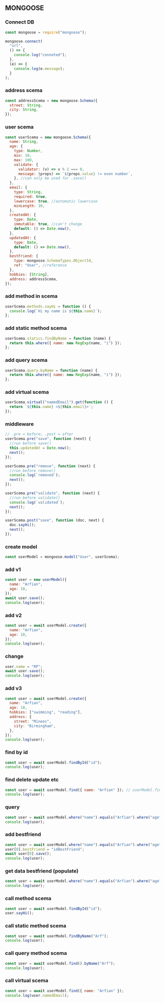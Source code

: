 <h2>MONGOOSE</h2>

<h3>Connect DB</h3>

```javascript
const mongoose = require("mongoose");

mongoose.connect(
  "url",
  () => {
    console.log("conneted");
  },
  (e) => {
    console.log(e.message);
  }
);
```

<h3>address scema</h3>

```javascript
const addressScema = new mongoose.Schema({
  street: String,
  city: String,
});
```

<h3>user scema</h3>

```javascript
const userScema = new mongoose.Schema({
  name: String,
  age: {
    type: Number,
    min: 10,
    max: 100,
    validate: {
      validator: (v) => v % 2 === 0,
      message: (props) => `${props.value} != even number`,
    }, //can only be used for .save()
  },
  email: {
    type: String,
    required: true,
    lowercase: true, //automatic lowercase
    minLength: 10,
  },
  createdAt: {
    type: Date,
    immutable: true, //can't change
    default: () => Date.now(),
  },
  updatedAt: {
    type: Date,
    default: () => Date.now(),
  },
  bestFriend: {
    type: mongoose.SchemaTypes.ObjectId,
    ref: "User", //reference
  },
  hobbies: [String],
  address: addressScema,
});
```

<h3>add method in scema</h3>

```javascript
userScema.methods.sayHi = function () {
  console.log(`Hi my name is ${this.name}`);
};
```

<h3>add static method scema</h3>

```javascript
userScema.statics.findByName = function (name) {
  return this.where({ name: new RegExp(name, "i") });
};
```

<h3>add query scema</h3>

```javascript
userScema.query.byName = function (name) {
  return this.where({ name: new RegExp(name, "i") });
};
```

<h3>add virtual scema</h3>

```javascript
userScema.virtual("namedEmail").get(function () {
  return `${this.name} <${this.email}>`;
});
```

<h3>middleware</h3>

```javascript
// .pre = before; .post = after
userScema.pre("save", function (next) {
  //run before save()
  this.updatedAt = Date.now();
  next();
});

userScema.pre("remove", function (next) {
  //run before remove()
  console.log(`removed`);
  next();
});

userScema.pre("validate", function (next) {
  //run before validate()
  console.log(`validated`);
  next();
});

userScema.post("save", function (doc, next) {
  doc.sayHi();
  next();
});
```

<h3>create model</h3>

```javascript
const userModel = mongoose.model("User", userScema);
```

<h3>add v1</h3>

```javascript
const user = new userModel({
  name: "Arfian",
  age: 10,
});
await user.save();
console.log(user);
```

<h3>add v2</h3>

```javascript
const user = await userModel.create({
  name: "Arfian",
  age: 10,
});
console.log(user);
```

<h3>change</h3>

```javascript
user.name = "RP";
await user.save();
console.log(user);
```

<h3>add v3</h3>

```javascript
const user = await userModel.create({
  name: "Arfian",
  age: 10,
  hobbies: ["swimming", "reading"],
  address: {
    street: "Minees",
    city: "Birmingham",
  },
});
console.log(user);
```

<h3>find by id</h3>

```javascript
const user = await userModel.findById("id");
console.log(user);
```

<h3>find delete update etc</h3>

```javascript
const user = await userModel.find({ name: "Arfian" }); // userModel.findOne({}):[]; userModel.exists({}):boolean;
console.log(user);
```

<h3>query</h3>

```javascript
const user = await userModel.where("name").equals("Arfian").where("age").gt(10).limit(2).select("name");
console.log(user);
```

<h3>add bestfriend</h3>

```javascript
const user = await userModel.where("name").equals("Arfian").where("age").gt(10).limit(1).select("name");
user[0].bestFriend = "idBestFriend";
await user[0].save();
console.log(user);
```

<h3>get data bestfriend (populate)</h3>

```javascript
const user = await userModel.where("name").equals("Arfian").where("age").gt(10).populate("bestFriend").limit(1);
console.log(user);
```

<h3>call method scema</h3>

```javascript
const user = await userModel.findById("id");
user.sayHi();
```

<h3>call static method scema</h3>

```javascript
const user = await userModel.findByName("Arf");
console.log(user);
```

<h3>call query method scema</h3>

```javascript
const user = await userModel.find().byName("Arf");
console.log(user);
```

<h3>call virtual scema</h3>

```javascript
const user = await userModel.find({ name: "Arfian" });
console.log(user.namedEmail);
```
